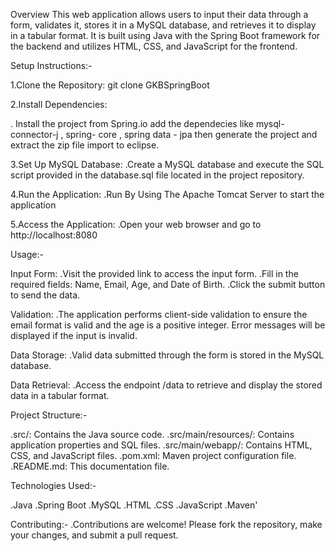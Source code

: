 Overview This web application allows users to input their data through a form, validates it, stores it in a MySQL database, and retrieves it to display in a tabular format. It is built using Java with the Spring Boot framework for the backend and utilizes HTML, CSS, and JavaScript for the frontend.

Setup Instructions:-

1.Clone the Repository: git clone GKBSpringBoot

2.Install Dependencies:

. Install the project from Spring.io add the dependecies like mysql-connector-j , spring- core , spring data - jpa then generate the project and extract the zip file import to eclipse.

3.Set Up MySQL Database: .Create a MySQL database and execute the SQL script provided in the database.sql file located in the project repository.

4.Run the Application: .Run By Using The Apache Tomcat Server to start the application

5.Access the Application: .Open your web browser and go to http://localhost:8080

Usage:-

Input Form: .Visit the provided link to access the input form. .Fill in the required fields: Name, Email, Age, and Date of Birth. .Click the submit button to send the data.

Validation: .The application performs client-side validation to ensure the email format is valid and the age is a positive integer. Error messages will be displayed if the input is invalid.

Data Storage: .Valid data submitted through the form is stored in the MySQL database.

Data Retrieval: .Access the endpoint /data to retrieve and display the stored data in a tabular format.

Project Structure:-

.src/: Contains the Java source code. .src/main/resources/: Contains application properties and SQL files. .src/main/webapp/: Contains HTML, CSS, and JavaScript files. .pom.xml: Maven project configuration file. .README.md: This documentation file.

Technologies Used:-

.Java .Spring Boot .MySQL .HTML .CSS .JavaScript .Maven'

Contributing:- .Contributions are welcome! Please fork the repository, make your changes, and submit a pull request.
